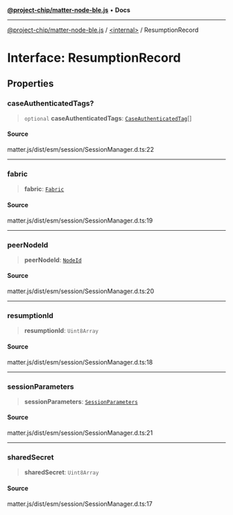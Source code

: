 [**@project-chip/matter-node-ble.js**](../../README.md) • **Docs**

***

[@project-chip/matter-node-ble.js](../../globals.md) / [\<internal\>](../README.md) / ResumptionRecord

# Interface: ResumptionRecord

## Properties

### caseAuthenticatedTags?

> `optional` **caseAuthenticatedTags**: [`CaseAuthenticatedTag`](../README.md#caseauthenticatedtag)[]

#### Source

matter.js/dist/esm/session/SessionManager.d.ts:22

***

### fabric

> **fabric**: [`Fabric`](../classes/Fabric.md)

#### Source

matter.js/dist/esm/session/SessionManager.d.ts:19

***

### peerNodeId

> **peerNodeId**: [`NodeId`](../README.md#nodeid-5)

#### Source

matter.js/dist/esm/session/SessionManager.d.ts:20

***

### resumptionId

> **resumptionId**: `Uint8Array`

#### Source

matter.js/dist/esm/session/SessionManager.d.ts:18

***

### sessionParameters

> **sessionParameters**: [`SessionParameters`](SessionParameters.md)

#### Source

matter.js/dist/esm/session/SessionManager.d.ts:21

***

### sharedSecret

> **sharedSecret**: `Uint8Array`

#### Source

matter.js/dist/esm/session/SessionManager.d.ts:17
